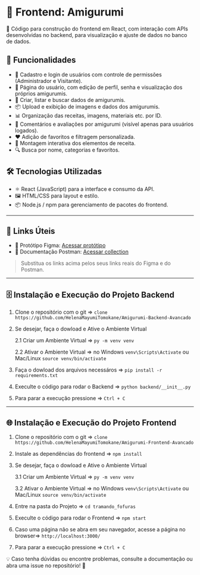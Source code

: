 # 🧵 Frontend: Amigurumi

🚀 Código para construção do frontend em React, com interação com APIs desenvolvidas no backend, para visualização e ajuste de dados no banco de dados.

## 📌 Funcionalidades

- 🧶 Cadastro e login de usuários com controle de permissões (Administrador e Visitante).
- 👤 Página do usuário, com edição de perfil, senha e visualização dos próprios amigurumis.
- 📖 Criar, listar e buscar dados de amigurumis.
- 📦 Upload e exibição de imagens e dados dos amigurumis.
- 📊 Organização das receitas, imagens, materiais etc. por ID.
- 💬 Comentários e avaliações por amigurumi (visível apenas para usuários logados).
- ❤️ Adição de favoritos e filtragem personalizada.
- 🧵 Montagem interativa dos elementos de receita.
- 🔍 Busca por nome, categorias e favoritos.

## 🛠️ Tecnologias Utilizadas

- ⚛️ React (JavaScript) para a interface e consumo da API.
- 🖼️ HTML/CSS para layout e estilo.
- 📦 Node.js / npm para gerenciamento de pacotes do frontend.

---

## 🔗 Links Úteis

- 🧪 Protótipo Figma: [Acessar protótipo](https://www.figma.com/design/WMk810g4ul8yxoopjP9fch/Tramando-Fofuras?node-id=148-410&t=mF5hmTchL6991oOI-1)
- 🧭 Documentação Postman: [Acessar collection](https://www.postman.com/research-astronomer-36303923/amigurumi-api/overview)

> Substitua os links acima pelos seus links reais do Figma e do Postman.

---

## 🗄️ Instalação e Execução do Projeto Backend

1. Clone o repositório com o git => ``` clone https://github.com/HelenaMayumiTomokane/Amigurumi-Backend-Avancado ```

2. Se desejar, faça o dowload e Ative o Ambiente Virtual

    2.1 Criar um Ambiente Virtual => ``` py -m venv venv ```

    2.2 Ativar o Ambiente Virtual => no Windows ``` venv\Scripts\Activate ``` ou Mac/Linux ``` source venv/bin/activate ```

3. Faça o dowload dos arquivos necessáros => ``` pip install -r requirements.txt ```

4. Execulte o código para rodar o Backend => ``` python backend/__init__.py ```

5. Para parar a execução pressione => ``` Ctrl + C ```

---

## 🌐 Instalação e Execução do Projeto Frontend

1. Clone o repositório com o git => ``` clone https://github.com/HelenaMayumiTomokane/Amigurumi-Frontend-Avancado ```

2. Instale as dependências do frontend => ``` npm install ```

3. Se desejar, faça o dowload e Ative o Ambiente Virtual

    3.1 Criar um Ambiente Virtual => ``` py -m venv venv ```

    3.2 Ativar o Ambiente Virtual => no Windows ``` venv\Scripts\Activate ``` ou Mac/Linux ``` source venv/bin/activate ```

4. Entre na pasta do Projeto => ``` cd tramando_fofuras ```

5. Execulte o código para rodar o Frontend => ``` npm start ```

6. Caso uma página não se abra em seu navegador, acesse a página no browser=> ``` http://localhost:3000/ ```

7. Para parar a execução pressione => ``` Ctrl + C ```

💡 Caso tenha dúvidas ou encontre problemas, consulte a documentação ou abra uma issue no repositório! 🚀
